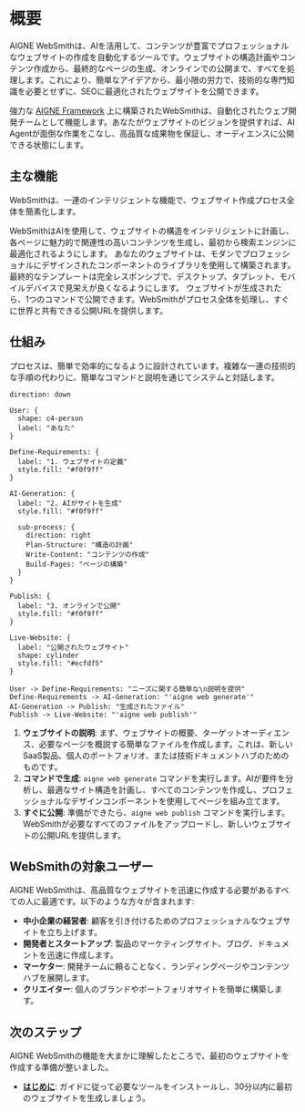 # 概要

AIGNE WebSmithは、AIを活用して、コンテンツが豊富でプロフェッショナルなウェブサイトの作成を自動化するツールです。ウェブサイトの構造計画やコンテンツ作成から、最終的なページの生成、オンラインでの公開まで、すべてを処理します。これにより、簡単なアイデアから、最小限の労力で、技術的な専門知識を必要とせずに、SEOに最適化されたウェブサイトを公開できます。

強力な [AIGNE Framework](https://www.aigne.io/framework) 上に構築されたWebSmithは、自動化されたウェブ開発チームとして機能します。あなたがウェブサイトのビジョンを提供すれば、AI Agentが面倒な作業をこなし、高品質な成果物を保証し、オーディエンスに公開できる状態にします。

## 主な機能

WebSmithは、一連のインテリジェントな機能で、ウェブサイト作成プロセス全体を簡素化します。

<x-cards data-columns="3">
  <x-card data-title="AIによる生成" data-icon="lucide:brain-circuit">
    WebSmithはAIを使用して、ウェブサイトの構造をインテリジェントに計画し、各ページに魅力的で関連性の高いコンテンツを生成し、最初から検索エンジンに最適化されるようにします。
  </x-card>
  <x-card data-title="プロフェッショナルなテンプレート" data-icon="lucide:layout-template">
    あなたのウェブサイトは、モダンでプロフェッショナルにデザインされたコンポーネントのライブラリを使用して構築されます。最終的なテンプレートは完全レスポンシブで、デスクトップ、タブレット、モバイルデバイスで見栄えが良くなるようにします。
  </x-card>
  <x-card data-title="ワンクリック公開" data-icon="lucide:rocket">
    ウェブサイトが生成されたら、1つのコマンドで公開できます。WebSmithがプロセス全体を処理し、すぐに世界と共有できる公開URLを提供します。
  </x-card>
</x-cards>

## 仕組み

プロセスは、簡単で効率的になるように設計されています。複雑な一連の技術的な手順の代わりに、簡単なコマンドと説明を通じてシステムと対話します。

```d2
direction: down

User: {
  shape: c4-person
  label: "あなた"
}

Define-Requirements: {
  label: "1. ウェブサイトの定義"
  style.fill: "#f0f9ff"
}

AI-Generation: {
  label: "2. AIがサイトを生成"
  style.fill: "#f0f9ff"

  sub-process: {
    direction: right
    Plan-Structure: "構造の計画"
    Write-Content: "コンテンツの作成"
    Build-Pages: "ページの構築"
  }
}

Publish: {
  label: "3. オンラインで公開"
  style.fill: "#f0f9ff"
}

Live-Website: {
  label: "公開されたウェブサイト"
  shape: cylinder
  style.fill: "#ecfdf5"
}

User -> Define-Requirements: "ニーズに関する簡単な\n説明を提供"
Define-Requirements -> AI-Generation: "'aigne web generate'"
AI-Generation -> Publish: "生成されたファイル"
Publish -> Live-Website: "'aigne web publish'"
```

1.  **ウェブサイトの説明**: まず、ウェブサイトの概要、ターゲットオーディエンス、必要なページを概説する簡単なファイルを作成します。これは、新しいSaaS製品、個人のポートフォリオ、または技術ドキュメントハブのためのものです。
2.  **コマンドで生成**: `aigne web generate` コマンドを実行します。AIが要件を分析し、最適なサイト構造を計画し、すべてのコンテンツを作成し、プロフェッショナルなデザインコンポーネントを使用してページを組み立てます。
3.  **すぐに公開**: 準備ができたら、`aigne web publish` コマンドを実行します。WebSmithが必要なすべてのファイルをアップロードし、新しいウェブサイトの公開URLを提供します。

## WebSmithの対象ユーザー

AIGNE WebSmithは、高品質なウェブサイトを迅速に作成する必要があるすべての人に最適です。以下のような方々が含まれます:

*   **中小企業の経営者**: 顧客を引き付けるためのプロフェッショナルなウェブサイトを立ち上げます。
*   **開発者とスタートアップ**: 製品のマーケティングサイト、ブログ、ドキュメントを迅速に作成します。
*   **マーケター**: 開発チームに頼ることなく、ランディングページやコンテンツハブを展開します。
*   **クリエイター**: 個人のブランドやポートフォリオサイトを簡単に構築します。

## 次のステップ

AIGNE WebSmithの機能を大まかに理解したところで、最初のウェブサイトを作成する準備が整いました。

*   **[はじめに](./getting-started.md)**: ガイドに従って必要なツールをインストールし、30分以内に最初のウェブサイトを生成しましょう。